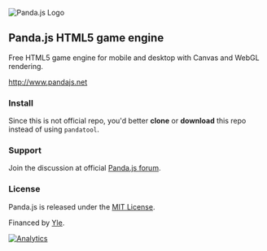 ![Panda.js Logo](http://www.pandajs.net/img/panda_178x120.png)

## Panda.js HTML5 game engine

Free HTML5 game engine for mobile and desktop with Canvas and WebGL rendering.

http://www.pandajs.net

### Install

Since this is not official repo, you'd better **clone** or **download** this repo
instead of using `pandatool`.

### Support

Join the discussion at official [Panda.js forum](http://www.html5gamedevs.com/forum/19-pandajs/).

### License

Panda.js is released under the [MIT License](http://opensource.org/licenses/MIT).

Financed by [Yle](http://en.wikipedia.org/wiki/Yle).

[![Analytics](https://ga-beacon.appspot.com/UA-42024756-3/panda.js/index?pixel)](https://github.com/igrigorik/ga-beacon)
